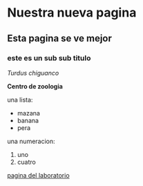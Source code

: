 # Nuestra nueva pagina
## Esta pagina se ve mejor
### este es un sub sub titulo

*Turdus chiguanco*

**Centro de zoologia**

una lista:
- mazana
- banana
- pera

una numeracion:
1. uno
2. cuatro

[pagina del laboratorio](https://peluclab.github.io/)

